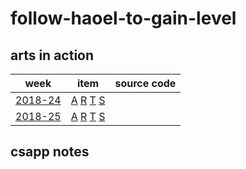 # follow-haoel-to-gain-level

## arts in action

|     week     | item     |      source code                |
| ------------ | -------- | --------------------------      | 
| [2018-24](arts-in-action/2018/week-24) | [A](arts-in-action/2018/week-24/algorithm.md) [R](arts-in-action/2018/week-24/review.md) [T](arts-in-action/2018/week-24/tip.md) [S](arts-in-action/2018/week-24/share.md) |                   |
| [2018-25](arts-in-action/2018/week-25) | [A](arts-in-action/2018/week-25/algorithm.md) [R](arts-in-action/2018/week-25/review.md) [T](arts-in-action/2018/week-25/tip.md) [S](arts-in-action/2018/week-25/share.md) |                   |

## csapp notes